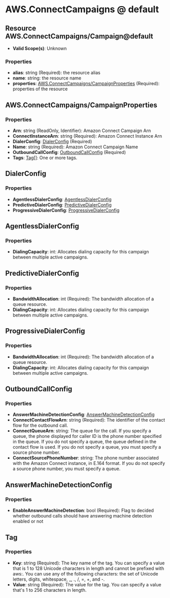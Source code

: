 # AWS.ConnectCampaigns @ default

## Resource AWS.ConnectCampaigns/Campaign@default
* **Valid Scope(s)**: Unknown
### Properties
* **alias**: string (Required): the resource alias
* **name**: string: the resource name
* **properties**: [AWS.ConnectCampaigns/CampaignProperties](#awsconnectcampaignscampaignproperties) (Required): properties of the resource

## AWS.ConnectCampaigns/CampaignProperties
### Properties
* **Arn**: string (ReadOnly, Identifier): Amazon Connect Campaign Arn
* **ConnectInstanceArn**: string (Required): Amazon Connect Instance Arn
* **DialerConfig**: [DialerConfig](#dialerconfig) (Required)
* **Name**: string (Required): Amazon Connect Campaign Name
* **OutboundCallConfig**: [OutboundCallConfig](#outboundcallconfig) (Required)
* **Tags**: [Tag](#tag)[]: One or more tags.

## DialerConfig
### Properties
* **AgentlessDialerConfig**: [AgentlessDialerConfig](#agentlessdialerconfig)
* **PredictiveDialerConfig**: [PredictiveDialerConfig](#predictivedialerconfig)
* **ProgressiveDialerConfig**: [ProgressiveDialerConfig](#progressivedialerconfig)

## AgentlessDialerConfig
### Properties
* **DialingCapacity**: int: Allocates dialing capacity for this campaign between multiple active campaigns.

## PredictiveDialerConfig
### Properties
* **BandwidthAllocation**: int (Required): The bandwidth allocation of a queue resource.
* **DialingCapacity**: int: Allocates dialing capacity for this campaign between multiple active campaigns.

## ProgressiveDialerConfig
### Properties
* **BandwidthAllocation**: int (Required): The bandwidth allocation of a queue resource.
* **DialingCapacity**: int: Allocates dialing capacity for this campaign between multiple active campaigns.

## OutboundCallConfig
### Properties
* **AnswerMachineDetectionConfig**: [AnswerMachineDetectionConfig](#answermachinedetectionconfig)
* **ConnectContactFlowArn**: string (Required): The identifier of the contact flow for the outbound call.
* **ConnectQueueArn**: string: The queue for the call. If you specify a queue, the phone displayed for caller ID is the phone number specified in the queue. If you do not specify a queue, the queue defined in the contact flow is used. If you do not specify a queue, you must specify a source phone number.
* **ConnectSourcePhoneNumber**: string: The phone number associated with the Amazon Connect instance, in E.164 format. If you do not specify a source phone number, you must specify a queue.

## AnswerMachineDetectionConfig
### Properties
* **EnableAnswerMachineDetection**: bool (Required): Flag to decided whether outbound calls should have answering machine detection enabled or not

## Tag
### Properties
* **Key**: string (Required): The key name of the tag. You can specify a value that is 1 to 128 Unicode characters in length and cannot be prefixed with aws:. You can use any of the following characters: the set of Unicode letters, digits, whitespace, _, ., /, =, +, and -. 
* **Value**: string (Required): The value for the tag. You can specify a value that's 1 to 256 characters in length.


